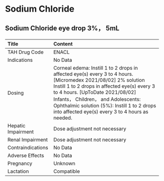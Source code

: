 # Sodium Chloride

## Sodium Chloride eye drop 3%， 5mL

##### 

| Title              | Content                                                                                                                                                                                                                                                                                                                                  |
|:-------------------|:-----------------------------------------------------------------------------------------------------------------------------------------------------------------------------------------------------------------------------------------------------------------------------------------------------------------------------------------|
| TAH Drug Code      | ENACL                                                                                                                                                                                                                                                                                                                                    |
| Indications        | No Data                                                                                                                                                                                                                                                                                                                                  |
| Dosing             | Corneal edema: Instill 1 to 2 drops in affected eye(s) every 3 to 4 hours. [Micromedex 2021/08/02] 2% solution Instill 1 to 2 drops in affected eye(s) every 3 to 4 hours. [UpToDate 2021/08/02] Infants， Children， and Adolescents: Ophthalmic solution (5%): Instill 1 to 2 drops into affected eye(s) every 3 to 4 hours as needed. |
| Hepatic Impairment | Dose adjustment not necessary                                                                                                                                                                                                                                                                                                            |
| Renal Impairment   | Dose adjustment not necessary                                                                                                                                                                                                                                                                                                            |
| Contraindications  | No Data                                                                                                                                                                                                                                                                                                                                  |
| Adverse Effects    | No Data                                                                                                                                                                                                                                                                                                                                  |
| Pregnancy          | Unknown                                                                                                                                                                                                                                                                                                                                  |
| Lactation          | Compatible                                                                                                                                                                                                                                                                                                                               |

